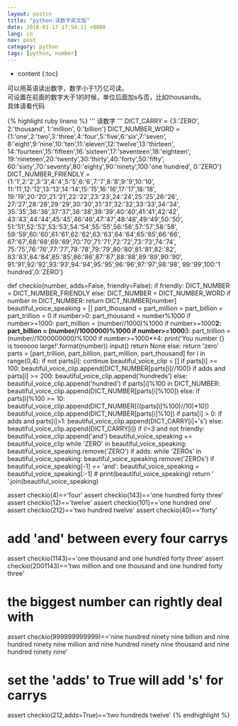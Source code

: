 ```yaml
---
layout: postcn
title: "python:读数字英文版"
date: 2018-01-17 17:54:11 +0800
lang: cn
nav: post
category: python
tags: [python, number]
---
```


* content
{:toc}


可以用英语读出数字，数字小于1万亿可读。  
可设置在前面的数字大于1的时候，单位后面加s与否，比如thousands。  
具体请看代码
<!-- more -->
{% highlight ruby lineno %}
'''
读数字
'''
DICT_CARRY = {3:'ZERO', 2:'thousand', 1:'million', 0:'billion'}
DICT_NUMBER_WORD = {1:'one',2:'two',3:'three',4:'four',5:'five',6:'six',7:'seven',
               8:'eight',9:'nine',10:'ten',11:'eleven',12:'twelve',13:'thirteen',
               14:'fourteen',15:'fifteen',16:'sixteen',17:'seventeen',18:'eighteen',
               19:'nineteen',20:'twenty',30:'thirty',40:'forty',50:'fifty',
               60:'sixty',70:'seventy',80:'eighty',90:'ninety',100:'one hundred',
               0:'ZERO'}
DICT_NUMBER_FRIENDLY = {1:'1',2:'2',3:'3',4:'4',5:'5',6:'6',7:'7',8:'8',9:'9',10:'10',
                        11:'11',12:'12',13:'13',14:'14',15:'15',16:'16',17:'17',18:'18',
                        19:'19',20:'20',21:'21',22:'22',23:'23',24:'24',25:'25',26:'26',
                        27:'27',28:'28',29:'29',30:'30',31:'31',32:'32',33:'33',34:'34',
                        35:'35',36:'36',37:'37',38:'38',39:'39',40:'40',41:'41',42:'42',
                        43:'43',44:'44',45:'45',46:'46',47:'47',48:'48',49:'49',50:'50',
                        51:'51',52:'52',53:'53',54:'54',55:'55',56:'56',57:'57',58:'58',
                        59:'59',60:'60',61:'61',62:'62',63:'63',64:'64',65:'65',66:'66',
                        67:'67',68:'68',69:'69',70:'70',71:'71',72:'72',73:'73',74:'74',
                        75:'75',76:'76',77:'77',78:'78',79:'79',80:'80',81:'81',82:'82',
                        83:'83',84:'84',85:'85',86:'86',87:'87',88:'88',89:'89',90:'90',
                        91:'91',92:'92',93:'93',94:'94',95:'95',96:'96',97:'97',98:'98',
                        99:'99',100:'1 hundred',0:'ZERO'}


def checkio(number, adds=False, friendly=False):
    if friendly:
        DICT_NUMBER = DICT_NUMBER_FRIENDLY
    else:
        DICT_NUMBER = DICT_NUMBER_WORD
    if number in DICT_NUMBER:
        return DICT_NUMBER[number]
    beautiful_voice_speaking = []
    part_thousand = part_million = part_billion = part_trillion = 0
    if number>0:
        part_thousand = number%1000
        if number>=1000:
            part_million = (number//1000)%1000
            if number>=1000**2:
                part_billion = (number//1000000)%1000
                if number>=1000**3:
                    part_trillion = (number//1000000000)%1000
                    if number>=1000**4:
                        print('You number {} is toooooo large!'.format(number))
                        input()
                        return None
    else: return 'zero'
    parts = [part_trillion, part_billion, part_million, part_thousand]
    for i in range(0,4):
        if not parts[i]:
            continue
        beautiful_voice_clip = []
        if parts[i] >= 100:
            beautiful_voice_clip.append(DICT_NUMBER[parts[i]//100])
            if adds and parts[i] >= 200:
                beautiful_voice_clip.append('hundreds')
            else:
                beautiful_voice_clip.append('hundred')
        if parts[i]%100 in DICT_NUMBER:
            beautiful_voice_clip.append(DICT_NUMBER[parts[i]%100])
        else:
            if parts[i]%100 >= 10:
                beautiful_voice_clip.append(DICT_NUMBER[((parts[i]%100)//10)*10])
            beautiful_voice_clip.append(DICT_NUMBER[parts[i]%10])
        if parts[i] > 0:
            if adds and parts[i]>1:
                beautiful_voice_clip.append(DICT_CARRY[i]+'s')
            else:
                beautiful_voice_clip.append(DICT_CARRY[i])
        if i!=3 and not friendly:
            beautiful_voice_clip.append('and')
        beautiful_voice_speaking += beautiful_voice_clip
    while 'ZERO' in beautiful_voice_speaking:
        beautiful_voice_speaking.remove('ZERO')
    if adds:
        while 'ZEROs' in beautiful_voice_speaking:
            beautiful_voice_speaking.remove('ZEROs')
    if beautiful_voice_speaking[-1] == 'and':
        beautiful_voice_speaking = beautiful_voice_speaking[:-1]
    # print(beautiful_voice_speaking)
    return ' '.join(beautiful_voice_speaking)






assert checkio(4)=='four'
assert checkio(143)=='one hundred forty three'
assert checkio(12)=='twelve'
assert checkio(101)=='one hundred one'
assert checkio(212)=='two hundred twelve'
assert checkio(40)=='forty'
# add 'and' between every four carrys
assert checkio(1143)=='one thousand and one hundred forty three'
assert checkio(2001143)=='two million and one thousand and one hundred forty three'
# the biggest number can rightly deal with
assert checkio(999999999999)=='nine hundred ninety nine billion and nine hundred ninety nine million and nine hundred ninety nine thousand and nine hundred ninety nine'
# set the 'adds' to True will add 's' for carrys
assert checkio(212,adds=True)=='two hundreds twelve'
{% endhighlight %}